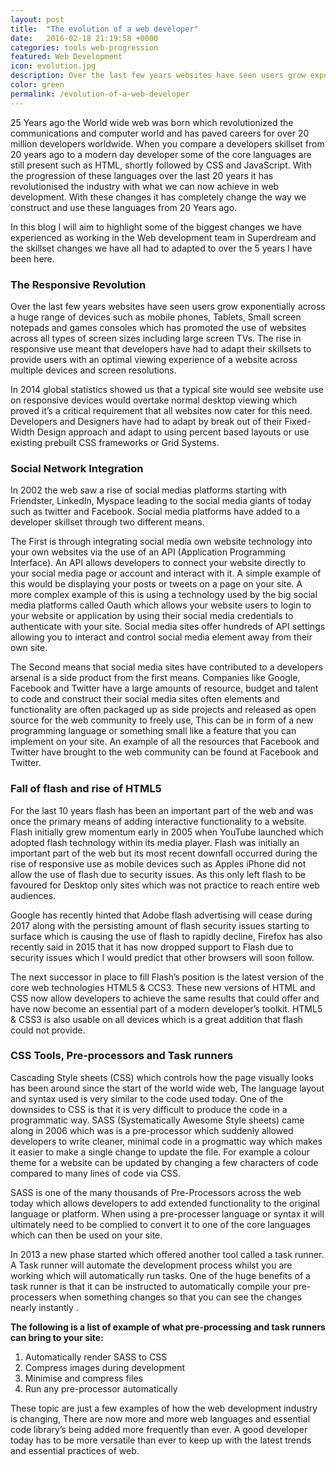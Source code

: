 ```yaml
---
layout: post
title:  "The evolution of a web developer"
date:   2016-02-18 21:19:58 +0000
categories: tools web-progression 
featured: Web Development
icon: evolution.jpg
description: Over the last few years websites have seen users grow exponentially across a huge range of devices such as mobile phones, Tablets, Small screen notepads and games consoles which has promoted the use of websites across all types of screen sizes including large screen TVs.
color: green
permalink: /evolution-of-a-web-developer
---
```

25 Years ago the World wide web was born which revolutionized the communications and computer world and has paved careers for over 20 million developers worldwide. When you compare a developers skillset from 20 years ago to a modern day developer some of the core languages are still present such as HTML, shortly followed by CSS and JavaScript. With the progression of these languages over the last 20 years it has revolutionised the industry with what we can now achieve in web development.  With these changes it has completely change the way we construct and use these languages from 20 Years ago.

In this blog I will aim to highlight some of the biggest changes we have experienced as working in the Web development team in Superdream and the skillset changes we have all had to adapted to over the 5 years I have been here.

<h3>The Responsive Revolution</h3>

Over the last few years websites have seen users grow exponentially across a huge range of devices such as mobile phones, Tablets, Small screen notepads and games consoles which has promoted the use of websites across all types of screen sizes including large screen TVs.  The rise in responsive use meant that developers have had to adapt their skillsets to provide users with an optimal viewing experience of a website across multiple devices and screen resolutions.

In 2014 global statistics showed us that a typical site would see website use on responsive devices would overtake normal desktop viewing which proved it’s a critical requirement that all websites now cater for this need. Developers and Designers have had to adapt by break out of their Fixed-Width Design approach and adapt to using percent based layouts or use existing prebuilt CSS frameworks or Grid Systems.

<h3>Social Network Integration</h3>

In 2002 the web saw a rise of social medias platforms starting with Friendster, LinkedIn, Myspace leading to the social media giants of today such as twitter and Facebook. Social media platforms have added to a developer skillset through two different means.

The First is through integrating social media own website technology into your own websites via the use of an API (Application Programming Interface). An API allows developers to connect your website directly to your social media page or account and interact with it. A simple example of this would be displaying your posts or tweets on a page on your site. A more complex example of this is using a technology used by the big social media platforms called Oauth which allows your website users to login to your website or application by using their social media credentials to authenticate with your site. Social media sites offer hundreds of API settings allowing you to interact and control social media element away from their own site.

The Second means that social media sites have contributed to a developers arsenal is a side product from the first means. Companies like Google, Facebook and Twitter have a large amounts of resource, budget and talent to code and construct their social media sites often elements and functionality are often packaged up as side projects and released as open source for the web community to freely use, This can be in form of a new programming language or something small like a feature that you can implement on your site. An example of all the resources that Facebook and Twitter have brought to the web community can be found at Facebook and Twitter.

<h3>Fall of flash and rise of HTML5</h3>

For the last 10 years flash has been an important part of the web and was once the primary means of adding interactive functionality to a website. Flash initially grew momentum early in 2005 when YouTube launched which adopted flash technology within its media player. Flash was initially an important part of the web but its most recent downfall occurred during the rise of responsive use as mobile devices such as Apples iPhone did not allow the use of flash due to security issues. As this only left flash to be favoured for Desktop only sites which was not practice to reach entire web audiences.

Google has recently hinted that Adobe flash advertising will cease during 2017 along with the persisting amount of flash security issues starting to surface which is causing the use of flash to rapidly decline, Firefox has also recently said in 2015 that it has now dropped support to Flash due to security issues which I would predict that other browsers will soon follow.

The next successor in place to fill Flash’s position is the latest version of the core web technologies  HTML5 & CCS3. These new versions of HTML and CSS now allow developers to achieve the same results that could offer and have now become an essential part of a modern developer’s toolkit. HTML5 & CSS3 is also usable on all devices which is a great addition that flash could not provide.

<h3>CSS Tools, Pre-processors and Task runners</h3>

Cascading Style sheets (CSS) which controls how the page visually looks has been around since the start of the world wide web, The language layout and syntax used is very similar to the code used today.  One of the downsides to CSS is that it is very difficult to produce the code in a programmatic way. SASS (Systematically Awesome Style sheets) came along in 2006 which was is a pre-processor which suddenly allowed developers to write cleaner, minimal code in a progmattic way which makes it easier to make a single change to update the file. For example a colour theme for a website can be updated by changing a few characters of code compared to many lines of code via CSS.

SASS is one of the many thousands of Pre-Processors across the web today which allows developers to add extended functionality to the original language or platform. When using a pre-processer language or syntax it will ultimately need to be complied to convert it to one of the core languages which can then be used on your site.

In 2013 a new phase started which offered another tool called a task runner. A Task runner will automate the development process whilst you are working which will automatically run tasks. One of the huge benefits of a task runner is that it can be instructed to automatically compile your pre-processers when something changes so that you can see the changes nearly instantly .

<b>The following is a list of example of what pre-processing and task runners can bring to your site:</b>

1. Automatically render SASS to CSS
2. Compress images during development
3. Minimise and compress files
4. Run any pre-processor automatically

These topic are just a few examples of how the web development industry is changing, There are now more and more web languages and essential code library’s being added more frequently than ever. A good developer today has to be more versatile than ever to keep up with the latest trends and essential practices of web.